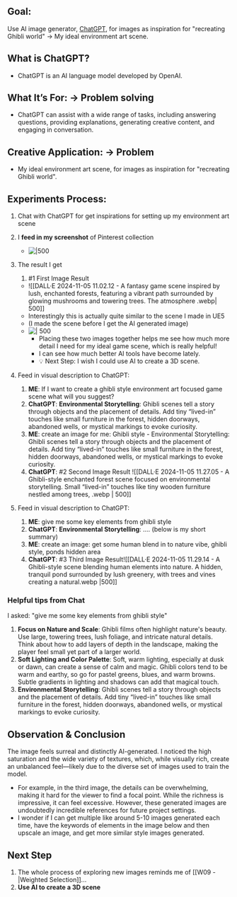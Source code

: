 ## Goal:
Use AI image generator, [ChatGPT](https://chatgpt.com/), for images as inspiration for "recreating Ghibli world" -> My ideal environment art scene.

## What is ChatGPT?
- ChatGPT is an AI language model developed by OpenAI.
## What It’s For: → Problem solving
- ChatGPT can assist with a wide range of tasks, including answering questions, providing explanations, generating creative content, and engaging in conversation.
## Creative Application: → **Problem**
- My ideal environment art scene, for images as inspiration for "recreating Ghibli world".


## Experiments Process:
1. Chat with ChatGPT for get inspirations for setting up my environment art scene
2. I **feed in my screenshot** of Pinterest collection
	- ![|500](https://i.imgur.com/aDxTvUg.jpeg)

3. The result I get
	1. #1 First Image Result
	- ![[DALL·E 2024-11-05 11.02.12 - A fantasy game scene inspired by lush, enchanted forests, featuring a vibrant path surrounded by glowing mushrooms and towering trees. The atmosphere .webp| 500]]
	- Interestingly this is actually quite similar to the scene I made in UE5
	- (I made the scene before I get the AI generated image)
	- ![| 500](https://i.imgur.com/CSnyPyx.png)
		- Placing these two images together helps me see how much more detail I need for my ideal game scene, which is really helpful!
		- I can see how much better AI tools have become lately.
		- 💡 Next Step: I wish I could use AI to create a 3D scene. 


4. Feed in visual description to ChatGPT: 
	1. **ME**: If I want to create a ghibli style environment art focused game scene what will you suggest?
	2. **ChatGPT**: **Environmental Storytelling**: Ghibli scenes tell a story through objects and the placement of details. Add tiny “lived-in” touches like small furniture in the forest, hidden doorways, abandoned wells, or mystical markings to evoke curiosity.
	3. **ME**: create an image for me: Ghibli style - Environmental Storytelling: Ghibli scenes tell a story through objects and the placement of details. Add tiny “lived-in” touches like small furniture in the forest, hidden doorways, abandoned wells, or mystical markings to evoke curiosity.
	4. **ChatGPT**: 
			#2 Second Image Result
			![[DALL·E 2024-11-05 11.27.05 - A Ghibli-style enchanted forest scene focused on environmental storytelling. Small “lived-in” touches like tiny wooden furniture nestled among trees, .webp | 500]]

5. Feed in visual description to ChatGPT: 
	1. **ME**: give me some key elements from ghibli style
	1. **ChatGPT**: **Environmental Storytelling**: .... (below is my short summary)
	2. **ME**: create an image: get some human blend in to nature vibe, ghibli style, ponds hidden area
	3. **ChatGPT**: 
		 #3 Third Image Result![[DALL·E 2024-11-05 11.29.14 - A Ghibli-style scene blending human elements into nature. A hidden, tranquil pond surrounded by lush greenery, with trees and vines creating a natural.webp |500]]

### Helpful tips from Chat
I asked: "give me some key elements from ghibli style"
1. **Focus on Nature and Scale**: Ghibli films often highlight nature's beauty. Use large, towering trees, lush foliage, and intricate natural details. Think about how to add layers of depth in the landscape, making the player feel small yet part of a larger world.
2. **Soft Lighting and Color Palette**: Soft, warm lighting, especially at dusk or dawn, can create a sense of calm and magic. Ghibli colors tend to be warm and earthy, so go for pastel greens, blues, and warm browns. Subtle gradients in lighting and shadows can add that magical touch.
3. **Environmental Storytelling**: Ghibli scenes tell a story through objects and the placement of details. Add tiny “lived-in” touches like small furniture in the forest, hidden doorways, abandoned wells, or mystical markings to evoke curiosity.

## Observation & Conclusion
The image feels surreal and distinctly AI-generated. I noticed the high saturation and the wide variety of textures, which, while visually rich, create an unbalanced feel—likely due to the diverse set of images used to train the model.
- For example, in the third image, the details can be overwhelming, making it hard for the viewer to find a focal point. While the richness is impressive, it can feel excessive. However, these generated images are undoubtedly incredible references for future project settings.
- I wonder if I can get multiple like around 5-10 images generated each time, have the keywords of elements in the image below and then upscale an image, and get more similar style images generated.

## Next Step
1. The whole process of exploring new images reminds me of [[W09 -|Weighted Selection]]...
2. **Use AI to create a 3D scene**
